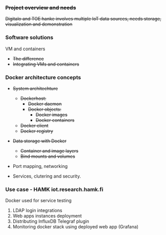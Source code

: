 ### ~~Project overview and needs~~
~~Digitalo and TOE hanke involves multiple IoT data sources, needs storage, visualization and demonstration~~
### Software solutions
VM and containers
- ~~The difference~~
- ~~Integrating VMs and containers~~

### Docker architecture concepts 
 
- ~~System architechture~~
    - ~~Dockerhost:~~
        - ~~Docker daemon~~
        - ~~Docker objects:~~
            - ~~Docker images~~
            - ~~Docker containers~~
    - ~~Docker client~~
    - ~~Docker registry~~ 

- ~~Data storage with Docker~~
    - ~~Container and image layers~~
    - ~~Bind mounts and volumes~~
- Port mapping, networking
- Services, clutering and security.

### Use case - HAMK iot.research.hamk.fi
Docker used for service testing
1. LDAP login integrations
2. Web apps instances deployment
3. Distributing InfluxDB Telegraf plugin
4. Monitoring docker stack using deployed web app (Grafana)